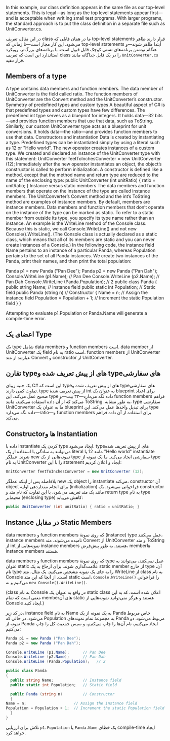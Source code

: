 In this example, our class definition appears in the same file
 as our top-level statements. This is legal—as long as the top
level statements appear first—and is acceptable when writ
ing small test programs. With larger programs, the standard
 approach is to put the class definition in a separate file such as
 UnitConverter.cs. 

 در این مثال، تعریف class ما در همان فایلی که top-level statements قرار دارند ظاهر می‌شود. این کار مجاز است—تا زمانی که top-level statements ابتدا ظاهر شوند—و هنگام نوشتن برنامه‌های تستی کوچک قابل قبول است. با برنامه‌های بزرگ‌تر، رویکرد استاندارد این است که تعریف class را در یک فایل جداگانه مانند `UnitConverter.cs` قرار دهید.

## Members of a type
 A type contains data members and function members. The data member of
 UnitConverter is the field called ratio. The function members of UnitConverter
 are the Convert method and the UnitConverter’s constructor.
 Symmetry of predefined types and custom types
 A beautiful aspect of C# is that predefined types and custom types have few
 differences. The predefined int type serves as a blueprint for integers. It holds
 data—32 bits—and provides function members that use that data, such as ToString.
 Similarly, our custom UnitConverter type acts as a blueprint for unit conversions. It
 holds data—the ratio—and provides function members to use that data.
 Constructors and instantiation
 Data is created by instantiating a type. Predefined types can be instantiated simply
 by using a literal such as 12 or "Hello world". The new operator creates instances of
 a custom type. We created and declared an instance of the UnitConverter type with
 this statement:
 UnitConverter feetToInchesConverter = new UnitConverter (12);
 Immediately after the new operator instantiates an object, the object’s constructor is
 called to perform initialization. A constructor is defined like a method, except that
 the method name and return type are reduced to the name of the enclosing type:
 public UnitConverter (int unitRatio) { ratio = unitRatio; }
 Instance versus static members
 The data members and function members that operate on the instance of the type
 are called instance members. The UnitConverter’s Convert method and the int’s
 ToString method are examples of instance members. By default, members are
 instance members.
 Data members and function members that don’t operate on the instance of the type
 can be marked as static. To refer to a static member from outside its type, you
 specify its type name rather than an instance. An example is the WriteLine method
 of the Console class. Because this is static, we call Console.WriteLine() and not
 new Console().WriteLine().
 (The Console class is actually declared as a static class, which means that all of its
 members are static and you can never create instances of a Console.)
 In the following code, the instance field Name pertains to an instance of a particular
 Panda, whereas Population pertains to the set of all Panda instances. We create two
 instances of the Panda, print their names, and then print the total population:

  Panda p1 = new Panda ("Pan Dee");
 Panda p2 = new Panda ("Pan Dah");
 Console.WriteLine (p1.Name);      // Pan Dee
 Console.WriteLine (p2.Name);      // Pan Dah
 Console.WriteLine (Panda.Population);   // 2
 public class Panda
 {
  public string Name;             // Instance field
  public static int Population;   // Static field
  public Panda (string n)         // Constructor
  {
    Name = n;                     // Assign the instance field
 Population = Population + 1;  // Increment the static Population field
  }
 }
 
Attempting to evaluate p1.Population or Panda.Name will generate a compile-time
 error.

 ## اعضای یک Type

یک type شامل data members و function members است. data member از UnitConverter یک field به نام ratio است. function members از UnitConverter عبارتند از متد Convert و constructor از UnitConverter.

## تقارن type‌های از پیش تعریف شده و type‌های سفارشی

یک جنبه زیبای C# این است که type‌های از پیش تعریف شده و type‌های سفارشی تفاوت کمی دارند. type از پیش تعریف شدهٔ int به عنوان یک blueprint برای اعداد صحیح عمل می‌کند. این type داده نگه می‌دارد—۳۲ بیت—و function members فراهم می‌کند که از آن داده استفاده می‌کنند، مانند ToString. به طور مشابه، type سفارشی UnitConverter ما به عنوان یک blueprint برای تبدیل واحدها عمل می‌کند. این type داده نگه می‌دارد—ratio—و function members برای استفاده از آن داده فراهم می‌کند.

## Constructorها و Instantiation

داده با instantiate کردن یک type ایجاد می‌شود. type‌های از پیش تعریف شده می‌توانند به سادگی با استفاده از یک literal مانند 12 یا "Hello world" instantiate شوند. عملگر new نمونه‌هایی از یک type سفارشی ایجاد می‌کند. ما یک نمونه از type به نام UnitConverter را با این statement ایجاد و اعلان کردیم:
```csharp
UnitConverter feetToInchesConverter = new UnitConverter (12);
```
بلافاصله پس از اینکه عملگر new یک object را instantiate می‌کند، constructor آن object برای انجام مقداردهی اولیه (initialization) فراخوانی می‌شود. یک constructor مانند یک متد تعریف می‌شود، با این تفاوت که نام متد و return type به نام type محیط‌بر (enclosing type) کاهش می‌یابد:

```csharp
public UnitConverter (int unitRatio) { ratio = unitRatio; }
```

## Instance در مقابل Static Members

data members و function members که روی نمونهٔ (instance) type عمل می‌کنند، instance members نامیده می‌شوند. متد Convert از UnitConverter و متد ToString از int نمونه‌هایی از instance members هستند. به طور پیش‌فرض، memberها instance members هستند.

data members و function members که روی نمونهٔ type عمل نمی‌کنند، می‌توانند به عنوان static علامت‌گذاری شوند. برای ارجاع به یک static member از خارج type آن، نام type را به جای یک نمونه مشخص می‌کنید. یک مثال، متد WriteLine از class به نام Console است. از آنجا که این متد static است، `Console.WriteLine()` را فراخوانی می‌کنیم و نه `new Console().WriteLine()`.

(class به نام Console در واقع به عنوان یک static class اعلان شده است، که به این معنی است که تمام memberهای آن static هستند و هرگز نمی‌توانید نمونه‌هایی از Console ایجاد کنید.)

در کد زیر، instance field به نام Name به یک نمونه از یک Panda خاص مربوط می‌شود، در حالی که Population به مجموعهٔ تمام نمونه‌های Panda مربوط می‌شود. دو نمونه از Panda ایجاد می‌کنیم، نام آن‌ها را چاپ می‌کنیم، و سپس جمعیت کل را چاپ می‌کنیم:

```csharp
Panda p1 = new Panda ("Pan Dee");
Panda p2 = new Panda ("Pan Dah");

Console.WriteLine (p1.Name);      // Pan Dee
Console.WriteLine (p2.Name);      // Pan Dah
Console.WriteLine (Panda.Population);   // 2

public class Panda
{
  public string Name;             // Instance field
  public static int Population;   // Static field

  public Panda (string n)         // Constructor
  {
Name = n;                     // Assign the instance field
Population = Population + 1;  // Increment the static Population field
  }
}
```
تلاش برای ارزیابی `p1.Population` یا `Panda.Name` یک خطای compile-time ایجاد خواهد کرد.

 
